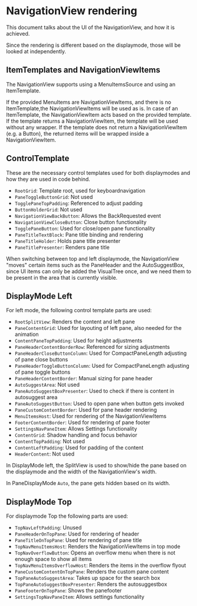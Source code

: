 # NavigationView rendering

This document talks about the UI of the NavigationView, and how it is achieved.

Since the rendering is different based on the displaymode, those will be looked at independently.

## ItemTemplates and NavigationViewItems

The NavigationView supports using a MenuItemsSource and using an ItemTemplate.

If the provided MenuItems are NavigationViewItems, and there is no ItemTemplate,the NavigationViewItems will be used as is.
In case of an ItemTemplate, the NavigationViewItem acts based on the provided template.
If the template returns a NavigationViewItem, the template will be used without any wrapper.
If the template does not return a NavigationViewItem (e.g. a Button), the returned items will be wrapped inside a NavigationViewItem.

## ControlTemplate

These are the necessary control templates used for both displaymodes and how they are used in code behind.

* `RootGrid`: Template root, used for keyboardnavigation
* `PaneToggleButtonGrid`: Not used
* `TogglePaneTopPadding`: Referenced to adjust padding
* `ButtonHolderGrid`: Not used
* `NavigationViewBackButton`: Allows the BackRequested event
* `NavigationViewCloseButton`: Close button functionality
* `TogglePaneButton`: Used for close/open pane functionality
* `PaneTitleTextBlock`: Pane title binding and rendering
* `PaneTitleHolder`: Holds pane title presenter
* `PaneTitlePresenter`: Renders pane title

When switching between top and left displaymode, the NavigationView "moves" certain items such as the PaneHeader and the AutoSuggestBox,
since UI items can only be added the VisualTree once, and we need them to be present in the area that is currently visible.

## DisplayMode Left

For left mode, the following control template parts are used:

* `RootSplitView`: Renders the content and left pane
* `PaneContentGrid`: Used for layouting of left pane, also needed for the animation
* `ContentPaneTopPadding`: Used for height adjustments
* `PaneHeaderContentBorderRow`: Referenced for sizing adjustments
* `PaneHeaderCloseButtonColumn`: Used for CompactPaneLength adjusting of pane close buttons
* `PaneHeaderToggleButtonColumn`: Used for CompactPaneLength adjusting of pane toggle buttons
* `PaneHeaderContentBorder`: Manual sizing for pane header
* `AutoSuggestArea`: Not used
* `PaneAutoSuggestBoxPresenter`: Used to check if there is content in autosuggest area
* `PaneAutoSuggestButton`: Used to open pane when button gets invoked
* `PaneCustomContentBorder`: Used for pane header rendering
* `MenuItemsHost`: Used for rendering of the NavigationViewItems
* `FooterContentBorder`: Used for rendering of pane footer 
* `SettingsNavPaneItem`: Allows Settings functionality
* `ContentGrid`: Shadow handling and focus behavior
* `ContentTopPadding`: Not used
* `ContentLeftPadding`: Used for padding of the content
* `HeaderContent`: Not used

In DisplayMode left, the SplitView is used to show/hide the pane based on the displaymode and the width of the NavigationView's width.

In PaneDisplayMode `Auto`, the pane gets hidden based on its width.

## DisplayMode Top

For displaymode Top the following parts are used:

* `TopNavLeftPadding`: Unused
* `PaneHeaderOnTopPane`: Used for rendering of header
* `PaneTitleOnTopPane`: Used for rendering of pane title
* `TopNavMenuItemsHost`: Renders the NavigationViewItems in top mode
* `TopNavOverflowButton`: Opens an overflow menu when there is not enough space to show all items
* `TopNavMenuItemsOverflowHost`: Renders the items in the overflow flyout
* `PaneCustomContentOnTopPane`: Renders the custom pane content
* `TopPaneAutoSuggestArea`: Takes up space for the search box
* `TopPaneAutoSuggestBoxPresenter`: Renders the autosuggestbox
* `PaneFooterOnTopPane`: Shows the panefooter
* `SettingsTopNavPaneItem`: Allows settings functionality